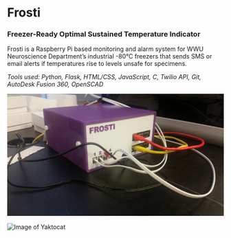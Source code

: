 # Frosti
### Freezer-Ready Optimal Sustained Temperature Indicator

Frosti is a Raspberry Pi based monitoring and alarm system for WWU Neuroscience Department’s industrial -80°C freezers that sends SMS or email alerts if temperatures rise to levels unsafe for specimens. 

*Tools used: Python, Flask, HTML/CSS, JavaScript, C, Twilio API, Git, AutoDesk Fusion 360, OpenSCAD*

![Image of Yaktocat](https://raw.githubusercontent.com/averypierce/frosti/master/images/outside.jpg)

![Image of Yaktocat](https://raw.githubusercontent.com/averypierce/frosti/master/images/inside.jpg)
